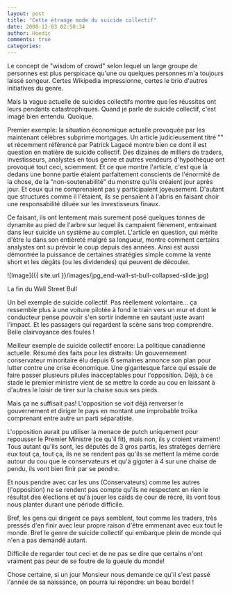 ```yaml
---
layout: post
title: "Cette étrange mode du suicide collectif"
date: 2008-12-03 02:50:34
author: Hoedic
comments: true
categories: 
---
```



Le concept de "wisdom of crowd" selon lequel un large groupe de personnes est plus perspicace qu'une ou quelques personnes m'a toujours laissé songeur. Certes Wikipedia impressionne, certes le brio d'autres initiatives du genre.

Mais la vague actuelle de suicides collectifs montre que les réussites ont leurs pendants catastrophiques. Quand je parle de suicide collectif, c'est imagé bien entendu. Quoique.

Premier exemple: la situation économique actuelle provoquée par les maintenant célèbres subprime mortgages. Un article judicieusement titré "" et récemment référencé par Patrick Lagacé montre bien ce dont il est question en matière de suicide collectif. Des dizaines de milliers de traders, investisseurs, analystes en tous genre et autres vendeurs d'hypothèque ont provoqué tout ceci, sciemment. Et ce que montre l'article, c'est que là dedans une bonne partie étaient parfaitement conscients de l'énormité de la chose, de la "non-soutenabilité" du monstre qu'ils créaient jour après jour. Et ceux qui ne comprenaient pas y participaient joyeusement. D'autant que structurés comme il l'étaient, ils se pensaient à l'abris en faisant choir une responsabilité diluée sur les investisseurs finaux.

Ce faisant, ils ont lentement mais surement posé quelques tonnes de dynamite au pied de l'arbre sur lequel ils campaient fièrement, entrainant dans leur suicide un système au complet. L'article en question, qui mérite d'être lu dans son entièreté malgré sa longueur, montre comment certains analystes ont su prévoir le coup depuis des années. Ainsi est aussi démontrée la puissance de certaines stratégies simple comme la vente short et les dégâts (ou les dividendes) qui peuvent de découler.

![Image]({{ site.url }}/images/jpg_end-wall-st-bull-collapsed-slide.jpg)
<div class="photoattrib">La fin du Wall Street Bull</div>



Un bel exemple de suicide collectif. Pas réellement volontaire... ça ressemble plus à une voiture pilotée à fond le train vers un mur et dont le conducteur pense pouvoir s'en sortir indemne en sautant juste avant l'impact. Et les passagers qui regardent la scène sans trop comprendre. Belle clairvoyance des foules !

Meilleur exemple de suicide collectif encore: La politique canadienne actuelle. Résumé des faits pour les distraits: Un gouvernement conservateur minoritaire élu depuis 6 semaines annonce son plan pour lutter contre une crise économique. Une gigantesque farce qui essaie de faire passer plusieurs pilules inacceptables pour l'opposition. Déjà, à ce stade le premier ministre vient de se mettre la corde au cou en laissant à d'autres le loisir de tirer sur la chaise sous ses pieds.

Mais ça ne suffisait pas! L'opposition se voit déjà renverser le gouvernement et diriger le pays en montant une improbable troïka comprenant entre autre un parti séparatiste.

L'opposition aurait pu utiliser la menace de putch uniquement pour repousser le Premier Ministre (ce qu'il fit), mais non, ils y croient vraiment! Tous autant qu'ils sont, les députés de 3 gros partis, les stratèges derrière eux tout ça, tout ça, ils ne se rendent pas qu'ils se mettent la même corde autour du cou que le conservateurs et qu'à gigoter à 4 sur une chaise de pendu, ils vont bien finir par se pendre. 

Et nous pendre avec car les uns (Conservateurs) comme les autres (l'opposition) ne se rendent pas compte qu'ils ne respectent en rien le résultat des élections et qu'à jouer les caïds de cour de récré, ils vont tous nous planter durant une période difficile.

Bref, les gens qui dirigent ce pays semblent, tout comme les traders, très pressés d'en finir avec leur propre raison d'être emmenant avec eux tout le monde. Bref le genre de suicide collectif qui embarque plein de monde qui n'en a pas demandé autant.

Difficile de regarder tout ceci et de ne pas se dire que certains n'ont vraiment pas peur de se foutre de la gueule du monde!

Chose certaine, si un jour Monsieur nous demande ce qu'il s'est passé l'année de sa naissance, on pourra lui répondre: un beau bordel !